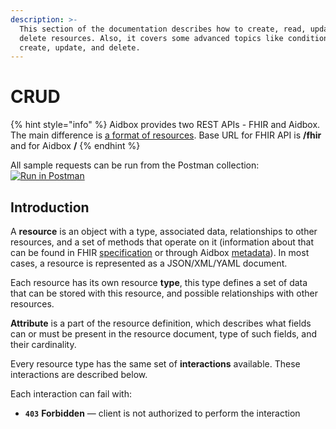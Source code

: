 ```yaml
---
description: >-
  This section of the documentation describes how to create, read, update, and
  delete resources. Also, it covers some advanced topics like conditional
  create, update, and delete.
---
```


# CRUD



{% hint style="info" %}
Aidbox provides two REST APIs - FHIR and Aidbox. The main difference is [a format of resources](../../../storage-1/aidbox-and-fhir-formats.md). Base URL for FHIR API is **/fhir** and for Aidbox **/**
{% endhint %}

All sample requests can be run from the Postman collection:[![Run in Postman](https://run.pstmn.io/button.svg)](https://app.getpostman.com/view-collection/cd401dd93c5efab171ac?referrer=https%3A%2F%2Fapp.getpostman.com%2Frun-collection%2Fcd401dd93c5efab171ac%23%3Fenv\[Aidbox.Cloud]%3DW3sia2V5IjoiYmFzZTEiLCJ2YWx1ZSI6Imh0dHBzOi8vbWVyZWRpdGguYWlkYm94LmFwcCIsImRlc2NyaXB0aW9uIjoiIiwiZW5hYmxlZCI6ZmFsc2V9LHsia2V5IjoiYmFzZSIsInZhbHVlIjoiaHR0cHM6Ly9wYXZseXNoaW5hMjAxODExMDkuYWlkYm94LmFwcCIsImRlc2NyaXB0aW9uIjoiIiwiZW5hYmxlZCI6dHJ1ZX1d&\_ga=2.141573233.23745025.1543592968-654445837.1543359065)

## Introduction

A **resource** is an object with a type, associated data, relationships to other resources, and a set of methods that operate on it (information about that can be found in FHIR [specification](https://www.hl7.org/fhir/resourcelist.html) or through Aidbox [metadata](../../../modules-1/custom-resources/custom-metadata.md)). In most cases, a resource is represented as a JSON/XML/YAML document.

Each resource has its own resource **type**, this type defines a set of data that can be stored with this resource, and possible relationships with other resources.

**Attribute** is a part of the resource definition, which describes what fields can or must be present in the resource document, type of such fields, and their cardinality.

Every resource type has the same set of **interactions** available. These interactions are described below.&#x20;

Each interaction can fail with:

* **`403`** **Forbidden** — client is not authorized to perform the interaction
